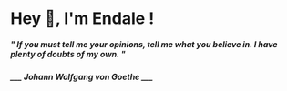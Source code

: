 <h1 title="head"> Hey 👋, I'm Endale !</h1>

**<h5><i>" If you must tell me your opinions, tell me what you believe in. I have plenty of doubts of my own. "</i></h5>**

*<b>___ Johann Wolfgang von Goethe ___</b>*
